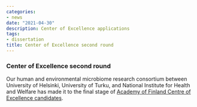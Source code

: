 ```yaml
---
categories:
- news
date: "2021-04-30"
description: Center of Excellence applications
tags:
- dissertation
title: Center of Excellence second round
---
```



### Center of Excellence second round

Our human and environmental microbiome research consortium between University of Helsinki, University of Turku, and National Institute for Health and Welfare has made it to the final stage of [Academy of Finland Centre of Excellence candidates](https://www.aka.fi/en/about-us/whats-new/press-releases/2021/academy-of-finland-selects-34-centre-of-excellence-candidates-to-second-call-stage/).








